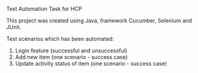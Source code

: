 Test Automation Task for HCP

This project was created using Java, framework Cucumber, Selenium and JUnit.

Test scenarios which has been automated:
1. Login feature (successful and unsuccessful)
2. Add new item (one scenario - success case)
3. Update activity status of item (one scenario - success case)

